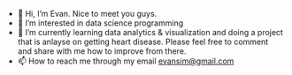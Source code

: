 - 👋 Hi, I’m Evan. Nice to meet you guys.
- 👀 I’m interested in data science programming
- 🌱 I’m currently learning data analytics & visualization and doing a project that is anlayse on getting heart disease. Please feel free to comment and share with me how to improve from there.
- 📫 How to reach me through my email evansim@gmail.com

<!---
evansim85/evansim85 is a ✨ special ✨ repository because its `README.md` (this file) appears on your GitHub profile.
You can click the Preview link to take a look at your changes.

